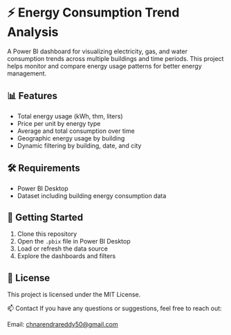 
# ⚡ Energy Consumption Trend Analysis

A Power BI dashboard for visualizing electricity, gas, and water consumption trends across multiple buildings and time periods. This project helps monitor and compare energy usage patterns for better energy management.

## 📊 Features

- Total energy usage (kWh, thm, liters)
- Price per unit by energy type
- Average and total consumption over time
- Geographic energy usage by building
- Dynamic filtering by building, date, and city


## 🛠️ Requirements

- Power BI Desktop
- Dataset including building energy consumption data

## 🚀 Getting Started

1. Clone this repository
2. Open the `.pbix` file in Power BI Desktop
3. Load or refresh the data source
4. Explore the dashboards and filters



## 📄 License

This project is licensed under the MIT License.


📫 Contact
If you have any questions or suggestions, feel free to reach out:

Email: chnarendrareddy50@gmail.com
